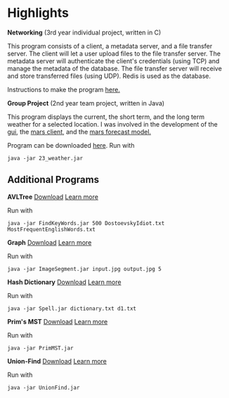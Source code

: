 # Highlights

**Networking**
(3rd year individual project, written in C)

This program consists of a client, a metadata server, and a file transfer server. The client will let a user upload files to the file transfer server. The metadata server will authenticate the client's credentials (using TCP) and manage the metadata of the database. The file transfer server will receive and store transferred files (using UDP). Redis is used as the database. 

Instructions to make the program [here.](https://github.com/ablochha/Resume/tree/master/Networking)

**Group Project**
(2nd year team project, written in Java) 

This program displays the current, the short term, and the long term weather for a selected location. I was involved in the development of the [gui](https://github.com/ablochha/Resume/tree/master/GroupProject/team23-master/src/main/java/com/team23/weather/gui), the [mars client](https://github.com/ablochha/Resume/tree/master/GroupProject/team23-master/src/main/java/com/team23/weather/mars), and the [mars forecast model.](https://github.com/ablochha/Resume/blob/master/GroupProject/team23-master/src/main/java/com/team23/weather/models/MarsForecast.java) 

Program can be downloaded [here](https://github.com/ablochha/Resume/blob/master/GroupProject/team23-master/23_weather.jar?raw=true). Run with

```
java -jar 23_weather.jar
```

## Additional Programs

**AVLTree** [Download](https://github.com/ablochha/Resume/blob/master/AVLTree/AVLTree.zip?raw=true) [Learn more](https://github.com/ablochha/Resume/blob/master/AVLTree)

Run with

```
java -jar FindKeyWords.jar 500 DostoevskyIdiot.txt MostFrequentEnglishWords.txt
```

**Graph** [Download](https://github.com/ablochha/Resume/blob/master/Graph/ImageSegment.zip?raw=true) [Learn more](https://github.com/ablochha/Resume/blob/master/Graph)

Run with

```
java -jar ImageSegment.jar input.jpg output.jpg 5
```

**Hash Dictionary** [Download](https://github.com/ablochha/Resume/blob/master/HashDictionary/HashDictionary.zip?raw=true) [Learn more](https://github.com/ablochha/Resume/blob/master/HashDictionary)

Run with

```
java -jar Spell.jar dictionary.txt d1.txt
```

**Prim's MST** [Download](https://github.com/ablochha/Resume/blob/master/PrimMST/PrimMST.zip?raw=true) [Learn more](https://github.com/ablochha/Resume/blob/master/PrimMST/)

Run with

```
java -jar PrimMST.jar
```

**Union-Find** [Download](https://github.com/ablochha/Resume/blob/master/UnionFind/UnionFind.zip?raw=true) [Learn more](https://github.com/ablochha/Resume/blob/master/UnionFind)

Run with 

```
java -jar UnionFind.jar
```
